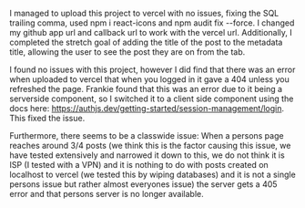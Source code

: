 I managed to upload this project to vercel with no issues, fixing the SQL trailing comma, used npm i react-icons and npm audit fix --force. I changed my github app url and callback url to work with the vercel url. Additionally, I completed the stretch goal of adding the title of the post to the metadata title, allowing the user to see the post they are on from the tab.

I found no issues with this project, however I did find that there was an error when uploaded to vercel that when you logged in it gave a 404 unless you refreshed the page. Frankie found that this was an error due to it being a serverside component, so I switched it to a client side component using the docs here:  https://authjs.dev/getting-started/session-management/login. This fixed the issue.

Furthermore, there seems to be a classwide issue: When a persons page reaches around 3/4 posts (we think this is the factor causing this issue, we have tested extensively and narrowed it down to this, we do not think it is ISP (I tested with a VPN) and it is nothing to do with posts created on localhost to vercel (we tested this by wiping databases) and it is not a single persons issue but rather almost everyones issue) the server gets a 405 error and that persons server is no longer available.
